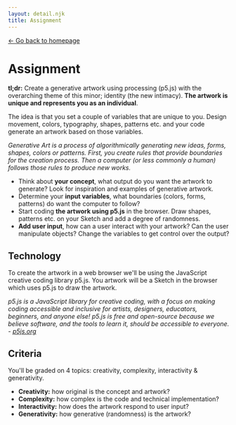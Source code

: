 ```yaml
---
layout: detail.njk
title: Assignment
---
```


<a href="{{ '/' | url }}" class="back">← Go back to homepage</a>

# Assignment

**tl;dr:** Create a generative artwork using processing (p5.js) with the overarching theme of this minor; identity (the new intimacy). **The artwork is unique and represents you as an individual**.

The idea is that you set a couple of variables that are unique to you. Design movement, colors, typography, shapes, patterns etc. and your code generate an artwork based on those variables.

_Generative Art is a process of algorithmically generating new ideas, forms, shapes, colors or patterns. First, you create rules that provide boundaries for the creation process. Then a computer (or less commonly a human) follows those rules to produce new works._

* Think about **your concept**, what output do you want the artwork to generate? Look for inspiration and examples of generative artwork.
* Determine your **input variables**, what boundaries (colors, forms, patterns) do want the computer to follow?
* Start coding **the artwork using p5.js** in the browser. Draw shapes, patterns etc. on your Sketch and add a degree of randomness.
* **Add user input**, how can a user interact with your artwork? Can the user manipulate objects? Change the variables to get control over the output?


## Technology

To create the artwork in a web browser we'll be using the JavaScript creative coding library p5.js. You artwork will be a Sketch in the browser which uses p5.js to draw the artwork.

_p5.js is a JavaScript library for creative coding, with a focus on making coding accessible and inclusive for artists, designers, educators, beginners, and anyone else! p5.js is free and open-source because we believe software, and the tools to learn it, should be accessible to everyone. - [p5js.org](https://p5js.org)_

## Criteria

You'll be graded on 4 topics: creativity, complexity, interactivity & generativity.

* **Creativity:** how original is the concept and artwork?
* **Complexity:** how complex is the code and technical implementation?
* **Interactivity:** how does the artwork respond to user input?
* **Generativity:** how generative (randomness) is the artwork?
